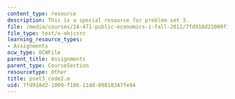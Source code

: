 ```yaml
---
content_type: resource
description: This is a special resource for problem set 3.
file: /media/courses/14-471-public-economics-i-fall-2012/7fd918d21009f10611dd09818347fe94_pset3_code2.m
file_type: text/x-objcsrc
learning_resource_types:
- Assignments
ocw_type: OCWFile
parent_title: Assignments
parent_type: CourseSection
resourcetype: Other
title: pset3_code2.m
uid: 7fd918d2-1009-f106-11dd-09818347fe94
---
```

